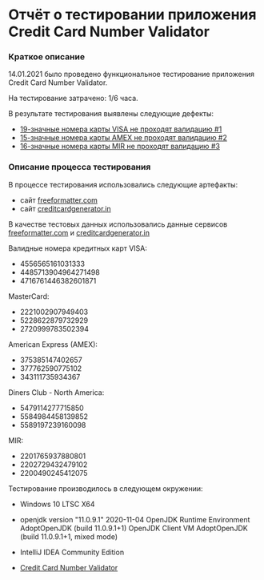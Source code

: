 # Отчёт о тестировании приложения Credit Card Number Validator
### Краткое описание

14.01.2021 было проведено функциональное тестирование приложения Credit Card Number Validator.

На тестирование затрачено: 1/6 часа.

В результате тестирования выявлены следующие дефекты:

* [19-значные номера карты VISA не проходят валидацию #1](https://github.com/EliseevG787/JAVAQA-1.2/issues/1)
* [15-значные номера карты AMEX не проходят валидацию #2](https://github.com/EliseevG787/JAVAQA-1.2/issues/2)
* [16-значные номера карты MIR не проходят валидацию #3](https://github.com/EliseevG787/JAVAQA-1.2/issues/3)

### Описание процесса тестирования

В процессе тестирования использовались следующие артефакты:

* сайт [freeformatter.com](https://www.freeformatter.com/credit-card-number-generator-validator.html)
* сайт [creditcardgenerator.in](https://creditcardgenerator.in/card-generator/mir)

В качестве тестовых данных использовались данные сервисов [freeformatter.com](https://www.freeformatter.com/credit-card-number-generator-validator.html) и [creditcardgenerator.in](https://creditcardgenerator.in/card-generator/mir)

Валидные номера кредитных карт
VISA:
* 4556565161031333
* 4485713904964271498
* 4716761446382601871

MasterCard:
* 2221002907949403
* 5228622879732929
* 2720999783502394

American Express (AMEX):
* 375385147402657
* 377762590775102
* 343111735934367

Diners Club - North America:
* 5479114277715850
* 5584984458139852
* 5589197239160098

MIR:
* 2201765937880801
* 2202729432479102
* 2200490245412075


Тестирование производилось в следующем окружении:

* Windows 10 LTSC X64

* openjdk version "11.0.9.1" 2020-11-04
OpenJDK Runtime Environment AdoptOpenJDK (build 11.0.9.1+1)
OpenJDK Client VM AdoptOpenJDK (build 11.0.9.1+1, mixed mode)

* IntelliJ IDEA Community Edition

* [Credit Card Number Validator](https://github.com/EliseevG787/JAVAQA-1.2/blob/master/Main.java)
